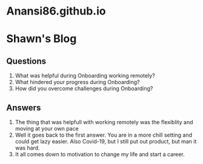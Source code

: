 # Anansi86.github.io

# Shawn's Blog

## Questions

1. What was helpful during Onboarding working remotely?
2. What hindered your progress during Onboarding?
3. How did you overcome challenges during Onboarding?


## Answers
1. The thing that was helpfull with working remotely was the flexiblity and moving at your own pace
2. Well it goes back to the first answer. You are in a more chill setting and could get lazy easier. Also Covid-19, but I still put out product, but man it was hard.
3. It all comes down to motivation to change my life and start a career.